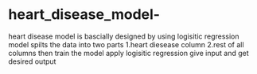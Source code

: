 # heart_disease_model-
heart disease model is bascially designed by using logisitic regression model
spilts the data into two parts
1.heart diesease column
2.rest of all columns
then train the model
apply logisitic regression
give input and get desired output

